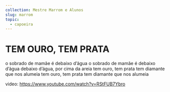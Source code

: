 ```yaml
---
collection: Mestre Marrom e Alunos
slug: marrom
topic:
  - capoeira
---
```

# TEM OURO, TEM PRATA
o sobrado de mamãe é debaixo d’água
o sobrado de mamãe é debaixo d’água
debaixo d’água, por cima da areia
tem ouro, tem prata
tem diamante que nos alumeia
tem ouro, tem prata
tem diamante que nos alumeia

video: https://www.youtube.com/watch?v=RStFUB7Ybro
